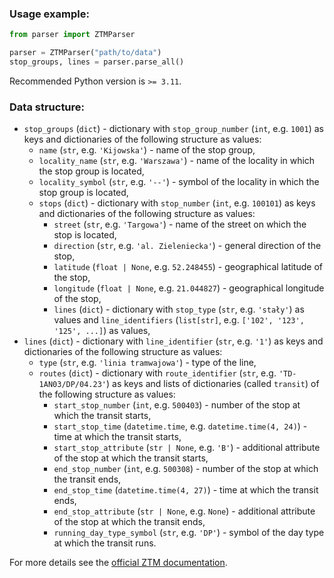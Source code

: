 ### Usage example:

```python
from parser import ZTMParser

parser = ZTMParser("path/to/data")
stop_groups, lines = parser.parse_all()
```

Recommended Python version is `>= 3.11`.

### Data structure:

- `stop_groups` (`dict`) - dictionary with `stop_group_number` (`int`, e.g. `1001`) as keys and dictionaries of the following structure as values:
    - `name` (`str`, e.g. `'Kijowska'`) - name of the stop group,
    - `locality_name` (`str`, e.g. `'Warszawa'`) - name of the locality in which the stop group is located,
    - `locality_symbol` (`str`, e.g. `'--'`) - symbol of the locality in which the stop group is located,
    - `stops` (`dict`) - dictionary with `stop_number` (`int`, e.g. `100101`) as keys and dictionaries of the following structure as values:
        - `street` (`str`, e.g. `'Targowa'`) - name of the street on which the stop is located,
        - `direction` (`str`, e.g. `'al. Zieleniecka'`) - general direction of the stop,
        - `latitude` (`float | None`, e.g. `52.248455`) - geographical latitude of the stop,
        - `longitude` (`float | None`, e.g. `21.044827`) - geographical longitude of the stop,
        - `lines` (`dict`) - dictionary with `stop_type` (`str`, e.g. `'stały'`) as values and `line_identifiers` (`list[str]`, e.g. `['102', '123', '125', ...]`) as values,
- `lines` (`dict`) - dictionary with `line_identifier` (`str`, e.g. `'1'`) as keys and dictionaries of the following structure as values:
    - `type` (`str`, e.g. `'linia tramwajowa'`) - type of the line,
    - `routes` (`dict`) - dictionary with `route_identifier` (`str`, e.g. `'TD-1AN03/DP/04.23'`) as keys and lists of dictionaries (called `transit`) of the following structure as values:
        - `start_stop_number` (`int`, e.g. `500403`) - number of the stop at which the transit starts,
        - `start_stop_time` (`datetime.time`, e.g. `datetime.time(4, 24)`) - time at which the transit starts,
        - `start_stop_attribute` (`str | None`, e.g. `'B'`) - additional attribute of the stop at which the transit starts,
        - `end_stop_number` (`int`, e.g. `500308`) - number of the stop at which the transit ends,
        - `end_stop_time` (`datetime.time(4, 27)`) - time at which the transit ends,
        - `end_stop_attribute` (`str | None`, e.g. `None`) - additional attribute of the stop at which the transit ends,
        - `running_day_type_symbol` (`str`, e.g. `'DP'`) - symbol of the day type at which the transit runs.

For more details see the [official ZTM documentation](https://www.ztm.waw.pl/wp-content/uploads/2014/04/1200_zasady.pdf).
